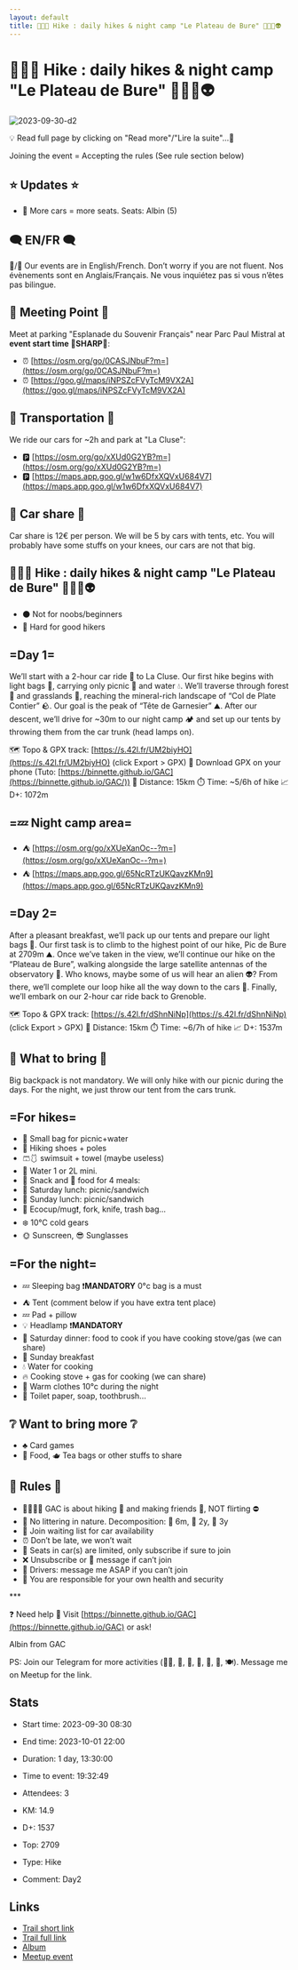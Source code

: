 ```yaml
---
layout: default
title: 🥾⛺🔴 Hike : daily hikes & night camp "Le Plateau de Bure" 📡📡📡👽
---
```


# 🥾⛺🔴 Hike : daily hikes & night camp "Le Plateau de Bure" 📡📡📡👽

![2023-09-30-d2](/Stats/img/orig/2023-09-30-d2.jpg)

💡 Read full page by clicking on "Read more"/"Lire la suite"...💜

Joining the event = Accepting the rules (See rule section below)

## ⭐ Updates ⭐

* 📅 More cars = more seats. Seats: Albin (5)

## 🗨️ EN/FR 🗨️
🦅/🐓 Our events are in English/French. Don’t worry if you are not fluent. Nos évènements sont en Anglais/Français. Ne vous inquiétez pas si vous n’êtes pas bilingue.

## 📍 Meeting Point 📍
Meet at parking "Esplanade du Souvenir Français" near Parc Paul Mistral at **event start time 🔺SHARP🔺**:

* ⏰ [https://osm.org/go/0CASJNbuF?m=](https://osm.org/go/0CASJNbuF?m=)
* ⏰ [https://goo.gl/maps/iNPSZcFVyTcM9VX2A](https://goo.gl/maps/iNPSZcFVyTcM9VX2A)

## 🚗 Transportation 🚗
We ride our cars for \~2h and park at "La Cluse":

* 🅿️ [https://osm.org/go/xXUd0G2YB?m=](https://osm.org/go/xXUd0G2YB?m=)
* 🅿️ [https://maps.app.goo.gl/w1w6DfxXQVxU684V7](https://maps.app.goo.gl/w1w6DfxXQVxU684V7)

## 🚗 Car share 🚗
Car share is 12€ per person. We will be 5 by cars with tents, etc. You will probably have some stuffs on your knees, our cars are not that big.

## 🥾⛺🔴 Hike : daily hikes & night camp "Le Plateau de Bure" 📡📡📡👽

* ⚫ Not for noobs/beginners
* 🔴 Hard for good hikers

## =Day 1=
We’ll start with a 2-hour car ride 🚗 to La Cluse. Our first hike begins with light bags 🎒, carrying only picnic 🥪 and water 💧. We’ll traverse through forest 🌳 and grasslands 🌿, reaching the mineral-rich landscape of “Col de Plate Contier” 🪨. Our goal is the peak of “Tête de Garnesier” ⛰️. After our descent, we’ll drive for \~30m to our night camp 🏕️ and set up our tents by throwing them from the car trunk (head lamps on).

🗺️ Topo & GPX track: [https://s.42l.fr/UM2biyHO](https://s.42l.fr/UM2biyHO) (click Export > GPX)
📲 Download GPX on your phone (Tuto: [https://binnette.github.io/GAC](https://binnette.github.io/GAC/))
📏 Distance: 15km
⏱️ Time: \~5/6h of hike
📈 D+: 1072m

## =💤 Night camp area=

* ⛺ [https://osm.org/go/xXUeXanOc--?m=](https://osm.org/go/xXUeXanOc--?m=)
* ⛺ [https://maps.app.goo.gl/65NcRTzUKQavzKMn9](https://maps.app.goo.gl/65NcRTzUKQavzKMn9)

## =Day 2=
After a pleasant breakfast, we’ll pack up our tents and prepare our light bags 🎒. Our first task is to climb to the highest point of our hike, Pic de Bure at 2709m ⛰️. Once we’ve taken in the view, we’ll continue our hike on the “Plateau de Bure”, walking alongside the large satellite antennas of the observatory 📡. Who knows, maybe some of us will hear an alien 👽? From there, we’ll complete our loop hike all the way down to the cars 🚗. Finally, we’ll embark on our 2-hour car ride back to Grenoble.

🗺️ Topo & GPX track: [https://s.42l.fr/dShnNiNp](https://s.42l.fr/dShnNiNp) (click Export > GPX)
📏 Distance: 15km
⏱️ Time: \~6/7h of hike
📈 D+: 1537m

## 🎒 What to bring 🎒
Big backpack is not mandatory. We will only hike with our picnic during the days. For the night, we just throw our tent from the cars trunk.

## =For hikes=

* 🎒 Small bag for picnic+water
* 🥾 Hiking shoes + poles
* 🩳🩱 swimsuit + towel (maybe useless)
* 🧃 Water 1 or 2L mini.
* 🍫 Snack and 🥕 food for 4 meals:
* 🥪 Saturday lunch: picnic/sandwich
* 🥪 Sunday lunch: picnic/sandwich
* 🍵 Ecocup/mug❗️, fork, knife, trash bag...
* ❄️ 10°C cold gears
* 🌞 Sunscreen, 😎 Sunglasses

## =For the night=

* 💤 Sleeping bag ❗️**MANDATORY** 0°c bag is a must
* ⛺ Tent (comment below if you have extra tent place)
* 💤 Pad + pillow
* 💡 Headlamp ❗️**MANDATORY**
* 🍲 Saturday dinner: food to cook if you have cooking stove/gas (we can share)
* 🥣 Sunday breakfast
* 💧 Water for cooking
* 🔥 Cooking stove + gas for cooking (we can share)
* 🥶 Warm clothes 10°c during the night
* 🧻 Toilet paper, soap, toothbrush...

## ❔ Want to bring more ❔

* ♣️ Card games
* 🥨 Food, 🫖 Tea bags or other stuffs to share

## 📜 Rules 📜

* 🚶‍♀️🚶‍♂️ GAC is about hiking 🥾 and making friends 🤗, NOT flirting ⛔
* 🚮 No littering in nature. Decomposition: 🍊 6m, 🍌 2y, 🥚 3y
* 🚗 Join waiting list for car availability
* ⏰ Don’t be late, we won’t wait
* 💺 Seats in car(s) are limited, only subscribe if sure to join
* ❌ Unsubscribe or 💬 message if can’t join
* 🚗 Drivers: message me ASAP if you can’t join
* 💟 You are responsible for your own health and security

\*\*\*

❓ Need help 🤔 Visit [https://binnette.github.io/GAC](https://binnette.github.io/GAC) or ask!

Albin from GAC

PS: Join our Telegram for more activities (🧗‍♀️, 🏓, 🎳, 🎲, 🎥, 🎵, 🍽️). Message me on Meetup for the link.

## Stats

- Start time: 2023-09-30 08:30
- End time: 2023-10-01 22:00
- Duration: 1 day, 13:30:00
- Time to event: 19:32:49
- Attendees: 3

- KM: 14.9
- D+: 1537
- Top: 2709
- Type: Hike
- Comment: Day2

## Links

- [Trail short link](https://s.42l.fr/dShnNiNp)
- [Trail full link]()
- [Album](https://binnette.github.io/GacImg2023/2023-09-30-🥾⛺🔴-Hike-daily-hikes-and-night-camp-Le-Plateau-de-Bure-📡📡📡👽.html)
- [Meetup event](https://www.meetup.com/grenoble-adventure-club-english-french/events/296425340/)
